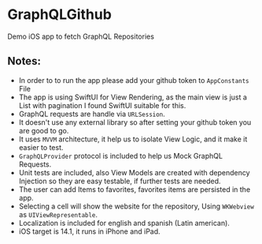 # GraphQLGithub
Demo iOS app to fetch GraphQL Repositories

## Notes:

- In order to to run the app please add your github token to `AppConstants` File
- The app is using SwiftUI for View Rendering, as the main view is just a List with pagination I found SwiftUI suitable for this.
- GraphQL requests are handle via `URLSession`.
- It doesn't use any external library so after setting your github token you are good to go.
- It uses `MVVM` architecture, it help us to isolate View Logic, and it make it easier to test.
- `GraphQLProvider` protocol is included to help us Mock GraphQL Requests.
- Unit tests are included, also View Models are created with dependency Injection so they are easy testable, if further tests are needed.
- The user can add Items to favorites, favorites items are persisted in the app.
- Selecting a cell will show the website for the repository, Using `WKWebview` as `UIViewRepresentable`.
- Localization is included for english and spanish (Latin american).
- iOS target is 14.1, it runs in iPhone and iPad.
